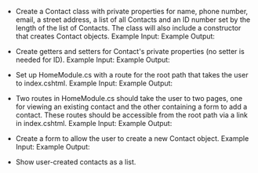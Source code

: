 
- Create a Contact class with private properties for name, phone number, email, a street address, a list of all Contacts and an ID number set by the length of the list of Contacts.  The class will also include a constructor that creates Contact objects.
Example Input:
Example Output:

- Create getters and setters for Contact's private properties (no setter is needed for ID).
Example Input:
Example Output:

- Set up HomeModule.cs with a route for the root path that takes the user to index.cshtml.
Example Input:
Example Output:

- Two routes in HomeModule.cs should take the user to two pages, one for viewing an existing contact and the other containing a form to add a contact.  These routes should be accessible from the root path via a link in index.cshtml.
Example Input:
Example Output:

- Create a form to allow the user to create a new Contact object.
Example Input:
Example Output:

- Show user-created contacts as a list.
